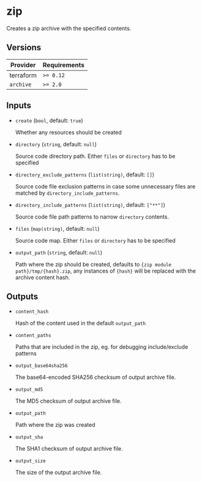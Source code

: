 # zip

Creates a zip archive with the specified contents.

<!-- bin/docs -->

## Versions

| Provider | Requirements |
|-|-|
| terraform | `>= 0.12` |
| `archive` | `>= 2.0` |

## Inputs

* `create` (`bool`, default: `true`)

    Whether any resources should be created

* `directory` (`string`, default: `null`)

    Source code directory path. Either `files` or `directory` has to be specified

* `directory_exclude_patterns` (`list(string)`, default: `[]`)

    Source code file exclusion patterns in case some unnecessary files are matched by `directory_include_patterns`.

* `directory_include_patterns` (`list(string)`, default: `["**"]`)

    Source code file path patterns to narrow `directory` contents.

* `files` (`map(string)`, default: `null`)

    Source code map. Either `files` or `directory` has to be specified

* `output_path` (`string`, default: `null`)

    Path where the zip should be created, defaults to `{zip module path}/tmp/{hash}.zip`, any instances of `{hash}` will be replaced with the archive content hash.



## Outputs

* `content_hash`

    Hash of the content used in the default `output_path`

* `content_paths`

    Paths that are included in the zip, eg. for debugging include/exclude patterns

* `output_base64sha256`

    The base64-encoded SHA256 checksum of output archive file.

* `output_md5`

    The MD5 checksum of output archive file.

* `output_path`

    Path where the zip was created

* `output_sha`

    The SHA1 checksum of output archive file.

* `output_size`

    The size of the output archive file.
